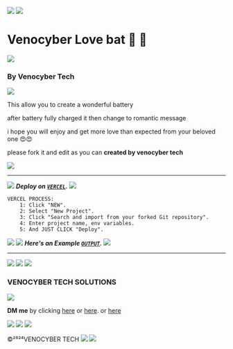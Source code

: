<a><img src='https://i.imgur.com/LyHic3i.gif'/></a>
<a><img src='https://i.imgur.com/LyHic3i.gif'/></a>
# Venocyber Love bat 🔋 🔋
<a><img src='https://i.imgur.com/LyHic3i.gif'/></a>
### By Venocyber Tech ###
<a><img src='https://i.imgur.com/LyHic3i.gif'/></a>
<div>
<p>This allow you to create a wonderful battery</p>
<p>after battery fully charged it then change to romantic message</p>
 <p>i hope you will enjoy and get more love than expected from your beloved one 😍😍</p>
  <p>please fork it and edit as you can <b>created by venocyber tech</b></p>
</div>
<a><img src='https://i.imgur.com/LyHic3i.gif'/></a>
  
---
<a><img src='https://i.imgur.com/LyHic3i.gif'/></a>
***Deploy on [`VERCEL`](https://vercel.com/login).***
<a><img src='https://i.imgur.com/LyHic3i.gif'/></a>

```
VERCEL PROCESS:
    1: Click "NEW".
    2: Select "New Project".
    3: Click "Search and import from your forked Git repository".
    4: Enter project name, env variables.
    5: And JUST CLICK "Deploy". 
```
<a><img src='https://i.imgur.com/LyHic3i.gif'/></a>
<a><img src='https://i.imgur.com/LyHic3i.gif'/></a>
***Here's an Example [`OUTPUT`]().***
<a><img src='https://i.imgur.com/LyHic3i.gif'/></a>

---
<a><img src='https://i.imgur.com/LyHic3i.gif'/></a>
<a><img src='https://i.imgur.com/LyHic3i.gif'/></a>
<a><img src='https://i.imgur.com/LyHic3i.gif'/></a>
### VENOCYBER TECH SOLUTIONS
<a><img src='https://i.imgur.com/LyHic3i.gif'/></a>

<b>DM me</b> by clicking [here](wa.me/255625774543)
  or [here](wa.me/255749614269).   or [here](wa.me/255698101622)

  <a><img src='https://i.imgur.com/LyHic3i.gif'/></a>
  <a><img src='https://i.imgur.com/LyHic3i.gif'/></a>
 <a><img src='https://i.imgur.com/LyHic3i.gif'/></a>

 ©²⁰²⁴VENOCYBER TECH
<a><img src='https://i.imgur.com/LyHic3i.gif'/></a>
<a><img src='https://i.imgur.com/LyHic3i.gif'/></a>
